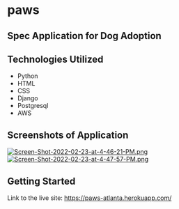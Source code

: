 # paws
## Spec Application for Dog Adoption 

## Technologies Utilized 
- Python
- HTML
- CSS
- Django
- Postgresql
- AWS 

## Screenshots of Application
[![Screen-Shot-2022-02-23-at-4-46-21-PM.png](https://i.postimg.cc/tRWBFnGm/Screen-Shot-2022-02-23-at-4-46-21-PM.png)](https://postimg.cc/vD87sBBW)
[![Screen-Shot-2022-02-23-at-4-47-57-PM.png](https://i.postimg.cc/BQ3MpZqZ/Screen-Shot-2022-02-23-at-4-47-57-PM.png)](https://postimg.cc/CdvGLgB9)


## Getting Started
Link to the live site: https://paws-atlanta.herokuapp.com/



